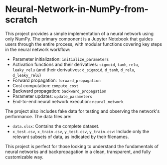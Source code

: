 # Neural-Network-in-NumPy-from-scratch
This project provides a simple implementation of a neural network using only NumPy. The primary component is a Jupyter Notebook that guides users through the entire process, with modular functions covering key steps in the neural network workflow:
  * Parameter initialization: `initialize_parameters`
  * Activation functions and their derivatives: `sigmoid`, `tanh`, `relu`, `leaky_relu` (and their derivatives: `d_sigmoid`, `d_tanh`, `d_relu`, `d_leaky_relu`)
  * Forward propagation: `forward_propagation`
  * Cost computation: `compute_cost`
  * Backward propagation: `backward_propagation`
  * Parameter updates: `update_parameters`
  * End-to-end neural network execution: `neural_network`

The project also includes fake data for testing and observing the network's performance. The data files are:
  * `data.xlsx`: Contains the complete dataset.
  * `x_test.csv`, `x_train.csv`, `y_test.csv`, `y_train.csv`: Include only the relevant subsets of data, as indicated by their filenames.

This project is perfect for those looking to understand the fundamentals of neural networks and backpropagation in a clean, transparent, and fully customizable way.
